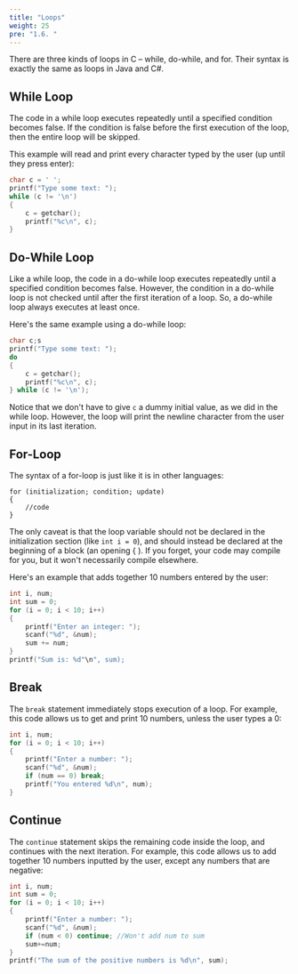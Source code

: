 ```yaml
---
title: "Loops"
weight: 25
pre: "1.6. "
---
```


There are three kinds of loops in C – while, do-while, and for. Their syntax is exactly the same as loops in Java and C#.

## While Loop
The code in a while loop executes repeatedly until a specified condition becomes false. If the condition is false before the first execution of the loop, then the entire loop will be skipped. 

This example will read and print every character typed by the user (up until they press enter):

```c
char c = ' ';
printf("Type some text: ");
while (c != '\n') 
{
	c = getchar();
	printf("%c\n", c);
}
```

## Do-While Loop
Like a while loop, the code in a do-while loop executes repeatedly until a specified condition becomes false. However, the condition in a do-while loop is not checked until after the first iteration of a loop. So, a do-while loop always executes at least once. 

Here's the same example using a do-while loop:

```c
char c;s
printf("Type some text: ");
do 
{
	c = getchar();
	printf("%c\n", c);
} while (c != '\n');
```

Notice that we don't have to give `c` a dummy initial value, as we did in the while loop. However, the loop will print the newline character from the user input in its last iteration.

## For-Loop
The syntax of a for-loop is just like it is in other languages:

```text
for (initialization; condition; update) 
{
	//code
}
```

The only caveat is that the loop variable should not be declared in the initialization section (like `int i = 0`), and should instead be declared at the beginning of a block (an opening { ). If you forget, your code may compile for you, but it won't necessarily compile elsewhere.

Here's an example that adds together 10 numbers entered by the user:

```c
int i, num;
int sum = 0;
for (i = 0; i < 10; i++) 
{
	printf("Enter an integer: ");
	scanf("%d", &num);
	sum += num;
}
printf("Sum is: %d"\n", sum);
```

## Break
The `break` statement immediately stops execution of a loop. For example, this code allows us to get and print 10 numbers, unless the user types a 0:

```c
int i, num;
for (i = 0; i < 10; i++) 
{
	printf("Enter a number: ");
	scanf("%d", &num);
	if (num == 0) break;
	printf("You entered %d\n", num);
}
```

## Continue
The `continue` statement skips the remaining code inside the loop, and continues with the next iteration. For example, this code allows us to add together 10 numbers inputted by the user, except any numbers that are negative:

```c
int i, num;
int sum = 0;
for (i = 0; i < 10; i++) 
{
	printf("Enter a number: ");
	scanf("%d", &num);
	if (num < 0) continue; //Won't add num to sum
	sum+=num;
}
printf("The sum of the positive numbers is %d\n", sum);
```